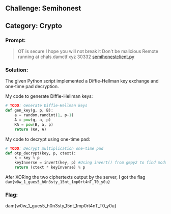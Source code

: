 ## Challenge: Semihonest
## Category: Crypto

### Prompt:
> OT is secure I hope you will not break it Don't be malicious
> Remote running at chals.damctf.xyz 30332
[semihonestclient.py]()

### Solution:
The given Python script implemented a Diffie-Hellman key exchange and one-time pad decryption.

My code to generate Diffie-Hellman keys:

```python
# TODO: Generate Diffie-Hellman keys
def gen_key(g, p, B):
    a = random.randint(1, p-1)
    A = pow(g, a, p)
    KA = pow(B, a, p)
    return (KA, A)

```

My code to decrypt using one-time pad:

```python
# TODO: Decrypt multiplication one-time pad
def otp_decrypt(key, p, ctext):
    k = key % p
    keyInverse = invert(key, p) #Using invert() from gmpy2 to find modular inverse
    return (ctext * keyInverse) % p
```

Afer XORing the two ciphertexts output by the server, I got the flag `dam{w0w_1_gues5_h0n3sty_15nt_1mp0rt4nT_T0_y0u}`

### Flag:
dam{w0w_1_gues5_h0n3sty_15nt_1mp0rt4nT_T0_y0u}